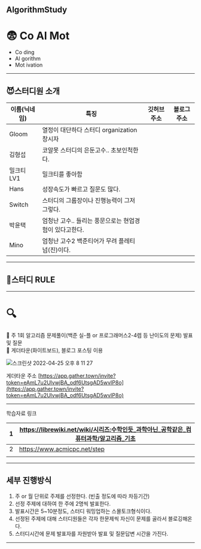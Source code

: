 ## AlgorithmStudy 
# 😨 Co Al Mot
  
  * Co  ding
  * Al  gorithm
  * Mot  ivation
  
  ***
## 😈스터디원 소개
  |이름(닉네임)|특징|깃허브 주소|블로그 주소|
|------|---|---|---|
|Gloom|열정이 대단하다 스터디 organization 창시자|||
|김형섭|코알못 스터디의 은둔고수.. 초보인척한다.|||
|밀크티LV1|밀크티를 좋아함|||
|Hans|성장속도가 빠르고 질문도 많다.|||
|Switch|스터디의 그룹장이나 진행능력이 그저그렇다.|||
|박윤택|엄청난 고수.. 들리는 풍문으로는 현업경험이 있다고한다.|||
|Mino|엄청난 고수2 백준티어가 무려 플레티넘(진)이다.|||
  
  ***
## 🧐스터디 RULE
  ***
# 🔍

📖 주 1회 알고리즘 문제풀이(백준 실-플 or 프로그래머스2-4렙 등 난이도의 문제) 발표 및 질문   
📖 게더타운(화이트보드), 블로그 포스팅 이용   

![스크린샷 2022-04-25 오후 8 11 27](https://user-images.githubusercontent.com/95848796/171983284-c447b0eb-5dcc-420a-ab58-903834c9224e.png)   


게더타운 주소
[https://app.gather.town/invite?token=eAmL7u2UlvwjBA_odf6UtsgAD5wvIP8o](https://app.gather.town/invite?token=eAmL7u2UlvwjBA_odf6UtsgAD5wvIP8o)

***

학습자료 링크   

| 1 | https://librewiki.net/wiki/시리즈:수학인듯_과학아닌_공학같은_컴퓨터과학/알고리즘_기초 |
| --- | --- |
| 2 | https://www.acmicpc.net/step |
|  |  |

***
## 세부 진행방식

1. 주 or 월 단위로 주제를 선정한다. (빈출 정도에 따라 차등기간)
2. 선정 주제에 대하여 한 주에 2명씩 발표한다.
3. 발표시간은 5~10분정도, 스터디 워밍업하는 스몰토크형식이다.
4. 선정된 주제에 대해 스터디원들은 각자 한문제씩 자신이 문제를 골라서 블로깅해온다.
5. 스터디시간에 문제 발표자를 자원받아 발표 및 질문답변 시간을 가진다.

***

